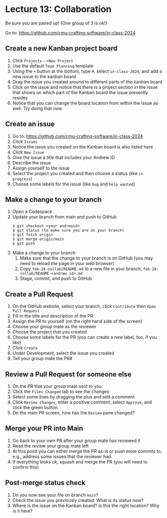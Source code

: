 # Lecture 13: Collaboration

Be sure you are paired up! (One group of 3 is ok!)

Go to: https://github.com/cmu-crafting-software/in-class-2024

## Create a new Kanban project board

1. Click `Projects-->New Project`
10. Use the default `Team Planning` template
11. Using the `+` button at the bottom, type `#`, select `in-class-2024`, and add a new issue to the kanban board
12. Drag the issue you created around to different parts of the kanban board
13. Click on the issue and notice that there is a project section in the issue that shows on which part of the Kanban board the issue presently resides
14. Notice that you can change the board location from within the issue as well. Try doing that now.

## Create an issue

1. Go to: https://github.com/cmu-crafting-software/in-class-2024
1. Click `Issues`
1. Notice the issue you created on the Kanban board is also listed here
2. Click `New Issue`
1. Give the issue a title that includes your Andrew ID
2. Describe the issue
3. Assign yourself to the issue
4. Select the project you created and then choose a status (like `in progress`)
4. Choose some labels for the issue (like `bug` and `help wanted`)

## Make a change to your branch

1. Open a Codespace
4. Update your branch from main and push to GitHub
   ```
   $ git checkout <your andrewid>
   $ git status (to make sure you are on your branch)
   $ git fetch origin
   $ git merge origin/main
   $ git push
   ```
5. Make a change to your branch
   1. Make sure that the change to your branch is on GitHub (you may need to reload the page in your web browser)
   2. Copy `feb-28-collab/README.md` to a new file in your branch, `feb-28-collab/README-<andrew id>.md`
   3. Stage, commit, and push to GitHub

## Create a Pull Request

1. On the GitHub website, select your branch, click `Contribute` then `Open Pull Request`
1. Fill in the title and description of the PR
2. Assign the PR to yourself (on the right hand side of the screen)
3. Choose your group mate as the reviewer
4. Choose the project that you created
4. Choose some labels for the PR (you can create a new label, too, if you like)
6. Click `Create` 
5. Under Development, select the issue you created
7. Tell your group mate the PR#

## Review a Pull Request for someone else

1. On the PR that your group mate sent to you:
1. Click the `Files Changed` tab to see the changes
2. Select some lines by dragging the plus and add a comment
3. Click `Review Changes`, enter a positive comment, select `Approve`, and click the green button.
4. On the main PR screen, how has the `Review` pane changed?

## Merge your PR into Main

1. Go back to your own PR after your group mate has reviewed it
1. Read the review your group mate left
2. At this point you can either merge the PR as-is or push more commits to, e.g., address some issues that the reviewer had.
3. If everything looks ok, squash and merge the PR (you will need to confirm this)

## Post-merge status check

1. Do you now see your file on branch `main`?
5. Check the issue you previously created. What is its status now?
6. Where is the issue on the Kanban board? Is this the right location? Why is it here?



